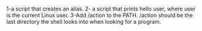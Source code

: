 1-a script that creates an alias.
2- a script that prints hello user, where user is the current Linux user.
3-Add /action to the PATH. /action should be the last directory the shell looks into when looking for a program.

